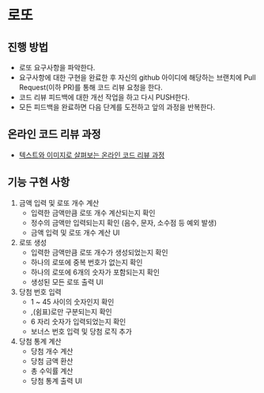 # 로또
## 진행 방법
* 로또 요구사항을 파악한다.
* 요구사항에 대한 구현을 완료한 후 자신의 github 아이디에 해당하는 브랜치에 Pull Request(이하 PR)를 통해 코드 리뷰 요청을 한다.
* 코드 리뷰 피드백에 대한 개선 작업을 하고 다시 PUSH한다.
* 모든 피드백을 완료하면 다음 단계를 도전하고 앞의 과정을 반복한다.

## 온라인 코드 리뷰 과정
* [텍스트와 이미지로 살펴보는 온라인 코드 리뷰 과정](https://github.com/next-step/nextstep-docs/tree/master/codereview)

## 기능 구현 사항
1. 금액 입력 및 로또 개수 계산
    - 입력한 금액만큼 로또 개수 계산되는지 확인
    - 정수의 금액만 입력되는지 확인 (음수, 문자, 소수점 등 예외 발생)
    -  금액 입력 및 로또 개수 계산 UI
2. 로또 생성
    - 입력한 금액만큼 로또 개수가 생성되었는지 확인
    - 하나의 로또에 중복 번호가 없는지 확인
    - 하나의 로또에 6개의 숫자가 포함되는지 확인
    - 생성된 모든 로또 출력 UI
3. 당첨 번호 입력
    - 1 ~ 45 사이의 숫자인지 확인
    - ,(쉼표)로만 구분되는지 확인
    - 6 자리 숫자가 입력되었는지 확인
    - 보너스 번호 입력 및 당첨 로직 추가
4. 당첨 통계 계산
    - 당첨 개수 계산 
    - 당첨 금액 환산
    - 총 수익률 계산
    - 당첨 통계 출력 UI
